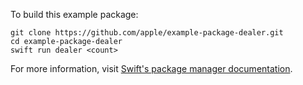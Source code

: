 To build this example package:

    git clone https://github.com/apple/example-package-dealer.git
    cd example-package-dealer
    swift run dealer <count>

For more information, visit [Swift's package manager documentation](https://www.swift.org/package-manager/).
